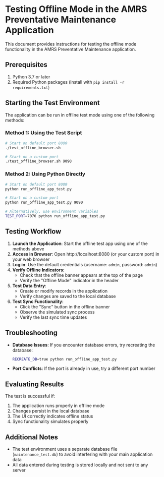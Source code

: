 # Testing Offline Mode in the AMRS Preventative Maintenance Application

This document provides instructions for testing the offline mode functionality in the AMRS Preventative Maintenance application.

## Prerequisites

1. Python 3.7 or later
2. Required Python packages (install with `pip install -r requirements.txt`)

## Starting the Test Environment

The application can be run in offline test mode using one of the following methods:

### Method 1: Using the Test Script

```bash
# Start on default port 8080
./test_offline_browser.sh

# Start on a custom port
./test_offline_browser.sh 9090
```

### Method 2: Using Python Directly

```bash
# Start on default port 8080
python run_offline_app_test.py

# Start on a custom port
python run_offline_app_test.py 9090

# Alternatively, use environment variables
TEST_PORT=7070 python run_offline_app_test.py
```

## Testing Workflow

1. **Launch the Application**: Start the offline test app using one of the methods above
2. **Access in Browser**: Open http://localhost:8080 (or your custom port) in your web browser
3. **Log in**: Use the default credentials (username: `admin`, password: `admin`)
4. **Verify Offline Indicators**: 
   - Check that the offline banner appears at the top of the page
   - Verify the "Offline Mode" indicator in the header
5. **Test Data Entry**:
   - Create or modify records in the application
   - Verify changes are saved to the local database
6. **Test Sync Functionality**:
   - Click the "Sync" button in the offline banner
   - Observe the simulated sync process
   - Verify the last sync time updates

## Troubleshooting

- **Database Issues**: If you encounter database errors, try recreating the database:
  ```bash
  RECREATE_DB=true python run_offline_app_test.py
  ```
- **Port Conflicts**: If the port is already in use, try a different port number

## Evaluating Results

The test is successful if:

1. The application runs properly in offline mode
2. Changes persist in the local database
3. The UI correctly indicates offline status
4. Sync functionality simulates properly

## Additional Notes

- The test environment uses a separate database file (`maintenance_test.db`) to avoid interfering with your main application data
- All data entered during testing is stored locally and not sent to any server
